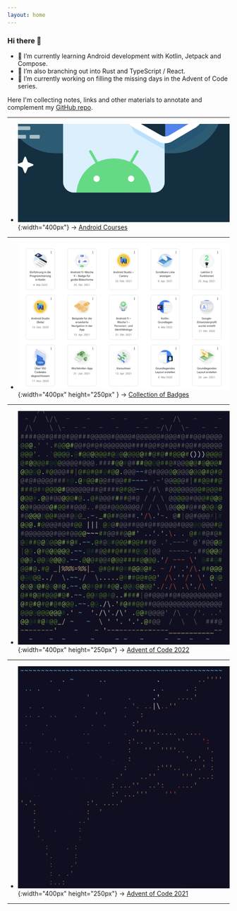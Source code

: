 ```yaml
---
layout: home
---
```


### Hi there 👋

- 🌱 I’m currently learning Android development with Kotlin, Jetpack and Compose.
- 👯 I’m also branching out into Rust and TypeScript / React.
- 🔭 I’m currently working on filling the missing days in the Advent of Code series.


Here I'm collecting notes, links and other materials to annotate and complement my [GitHub repo](https://github.com/mspath). 

---

- ![Android Bot](/assets/img/courses/android-bot.png){:width="400px"}
→  [Android Courses](/courses/android.html)

---

- ![Badges](/assets/img/badges/badges-1.png){:width="400px" height="250px" }
→ [Collection of Badges](/courses/badges.html)

---

- ![Screenshot AOC 2022](/assets/img/aoc/aoc-2022.png){:width="400px" height="250px"}
→ [Advent of Code 2022](/aoc/aoc22.html)

---

- ![Screenshot AOC 2021](/assets/img/aoc/aoc-2021.png){:width="400px" height="250px"}
→ [Advent of Code 2021](/aoc/aoc21.html)

---